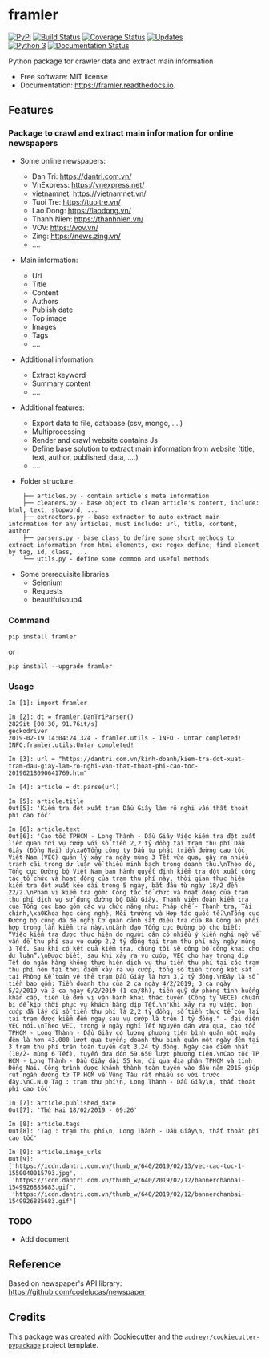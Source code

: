 framler
=======

[![PyPi](https://img.shields.io/pypi/v/framler.svg)](https://pypi.python.org/pypi/framler) 
[![Build Status](https://travis-ci.org/huyhoang17/framler.svg?branch=master)](https://travis-ci.org/huyhoang17/framler) 
[![Coverage Status](https://coveralls.io/repos/github/huyhoang17/framler/badge.svg?branch=master)](https://coveralls.io/github/huyhoang17/framler?branch=master)
[![Updates](https://pyup.io/repos/github/huyhoang17/framler/shield.svg)](https://pyup.io/repos/github/huyhoang17/framler/)  
[![Python 3](https://pyup.io/repos/github/huyhoang17/framler/python-3-shield.svg)](https://pyup.io/repos/github/huyhoang17/framler/)
[![Documentation Status](https://readthedocs.org/projects/framler/badge/?version=latest)](https://framler.readthedocs.io/en/latest/?badge=latest)


Python package for crawler data and extract main information 

- Free software: MIT license
- Documentation: https://framler.readthedocs.io.


Features
--------

### Package to crawl and extract main information for online newspapers

- Some online newspapers:
    - Dan Tri: https://dantri.com.vn/
    - VnExpress: https://vnexpress.net/
    - vietnamnet: https://vietnamnet.vn/
    - Tuoi Tre: https://tuoitre.vn/
    - Lao Dong: https://laodong.vn/
    - Thanh Nien: https://thanhnien.vn/
    - VOV: https://vov.vn/
    - Zing: https://news.zing.vn/
    - .... 

- Main information:
    - Url
    - Title
    - Content
    - Authors
    - Publish date
    - Top image
    - Images
    - Tags
    - ....

- Additional information:
    - Extract keyword
    - Summary content  
    - .... 

- Additional features:
    - Export data to file, database (csv, mongo, ....)
    - Multiprocessing
    - Render and crawl website contains Js
    - Define base solution to extract main information from website (title, text, author, published_data, ....)
    - ....

- Folder structure
```
    ├── articles.py - contain article's meta information 
    ├── cleaners.py - base object to clean article's content, include: html, text, stopword, ...
    ├── extractors.py - base extractor to auto extract main information for any articles, must include: url, title, content, author
    ├── parsers.py - base class to define some short methods to extract information from html elements, ex: regex define; find element by tag, id, class, ...
    └── utils.py - define some common and useful methods
```

- Some prerequisite libraries:
    - Selenium
    - Requests
    - beautifulsoup4

### Command

```
pip install framler
```

or

```
pip install --upgrade framler
```

### Usage

```
In [1]: import framler                                                                                                                                                                                              

In [2]: dt = framler.DanTriParser()                                                                                                                                                                                 
2829it [00:30, 91.76it/s] 
geckodriver
2019-02-19 14:04:24,324 - framler.utils - INFO - Untar completed!
INFO:framler.utils:Untar completed!

In [3]: url = "https://dantri.com.vn/kinh-doanh/kiem-tra-dot-xuat-tram-dau-giay-lam-ro-nghi-van-that-thoat-phi-cao-toc-20190218090641769.htm"                                                                       

In [4]: article = dt.parse(url)                                                                                                                                                                                     

In [5]: article.title                                                                                                                                                                                               
Out[5]: 'Kiểm tra đột xuất trạm Dầu Giây làm rõ nghi vấn thất thoát phí cao tốc'

In [6]: article.text                                                                                                                                                                                                
Out[6]: 'Cao tốc TPHCM - Long Thành - Dầu Giây Việc kiểm tra đột xuất liên quan tới vụ cướp với số tiền 2,2 tỷ đồng tại trạm thu phí Dầu Giây (Đồng Nai) do\xa0Tổng công ty Đầu tư phát triển đường cao tốc Việt Nam (VEC) quản lý xảy ra ngày mùng 3 Tết vừa qua, gây ra nhiều tranh cãi trong dư luận về thiếu minh bạch trong doanh thu.\nTheo đó, Tổng cục Đường bộ Việt Nam ban hành quyết định kiểm tra đột xuất công tác tổ chức và hoạt động của trạm thu phí này, thời gian thực hiện kiểm tra đột xuất kéo dài trong 5 ngày, bắt đầu từ ngày 18/2 đến 22/2.\nPhạm vi kiểm tra gồm: Công tác tổ chức và hoạt động của trạm thu phí dịch vụ sử dụng đường bộ Dầu Giây. Thành viên đoàn kiểm tra của Tổng cục bao gồm các vụ chức năng như: Pháp chế - Thanh tra, Tài chính,\xa0Khoa học công nghệ, Môi trường và Hợp tác quốc tế.\nTổng cục Đường bộ cũng đã đề nghị Cơ quan cảnh sát điều tra của Bộ Công an phối hợp trong lần kiểm tra này.\nLãnh đạo Tổng cục Đường bộ cho biết: “Việc kiểm tra được thực hiện do người dân có nhiều ý kiến nghi ngờ về vấn đề thu phí sau vụ cướp 2,2 tỷ đồng tại trạm thu phí này ngày mùng 3 Tết. Sau khi có kết quả kiểm tra, chúng tôi sẽ công bố công khai cho dư luận”.\nĐược biết, sau khi xảy ra vụ cướp, VEC cho hay trong dịp Tết do ngân hàng không thực hiện dịch vụ thu tiền thu phí tại các trạm thu phí nên tại thời điểm xảy ra vụ cướp, tổng số tiền trong két sắt tại Phòng Kế toán vé thẻ trạm Dầu Giây là hơn 3,2 tỷ đồng.\nĐây là số tiền bao gồm: Tiền doanh thu của 2 ca ngày 4/2/2019; 3 ca ngày 5/2/2019 và 3 ca ngày 6/2/2019 (1 ca/8h), tiền quỹ dự phòng tình huống khẩn cấp, tiền lẻ đơn vị vận hành khai thác tuyến (Công ty VECE) chuẩn bị để kịp thời phục vụ khách hàng dịp Tết.\n"Khi xảy ra vụ việc, bọn cướp đã lấy đi số tiền thu phí là 2,2 tỷ đồng, số tiền thực tế còn lại tại trạm được kiểm đếm ngay sau vụ cướp là trên 1 tỷ đồng." - đại diện VEC nói.\nTheo VEC, trong 9 ngày nghỉ Tết Nguyên đán vừa qua, cao tốc TPHCM - Long Thành - Dầu Giây có lượng phương tiện bình quân một ngày đêm là hơn 43.000 lượt qua tuyến; doanh thu bình quân một ngày đêm tại 3 trạm thu phí trên toàn tuyến đạt 3,24 tỷ đồng. Ngày cao điểm nhất (10/2- mùng 6 Tết), tuyến đưa đón 59.650 lượt phương tiện.\nCao tốc TP HCM - Long Thành - Dầu Giây dài 55 km, đi qua địa phận TPHCM và tỉnh Đồng Nai. Công trình được khánh thành toàn tuyến vào đầu năm 2015 giúp rút ngắn đường từ TP HCM về Vũng Tàu rất nhiều so với trước đây.\nC.N.Q Tag : trạm thu phí\n, Long Thành - Dầu Giây\n, thất thoát phí cao tốc'

In [7]: article.published_date                                                                                                                                                                                      
Out[7]: 'Thứ Hai 18/02/2019 - 09:26'

In [8]: article.tags                                                                                                                                                                                                
Out[8]: 'Tag : trạm thu phí\n, Long Thành - Dầu Giây\n, thất thoát phí cao tốc'

In [9]: article.image_urls                                                                                                                                                                                          
Out[9]: 
['https://icdn.dantri.com.vn/thumb_w/640/2019/02/13/vec-cao-toc-1-1550040015793.jpg',
 'https://icdn.dantri.com.vn/thumb_w/640/2019/02/12/bannerchanbai-1549926885683.gif',
 'https://icdn.dantri.com.vn/thumb_w/640/2019/02/12/bannerchanbai-1549926885683.gif']
```

### TODO

- Add document

Reference
---------

Based on newspaper's API library: https://github.com/codelucas/newspaper

Credits
-------

This package was created with [Cookiecutter](https://github.com/audreyr/cookiecutter) and the [`audreyr/cookiecutter-pypackage`](https://github.com/audreyr/cookiecutter-pypackage) project template.
